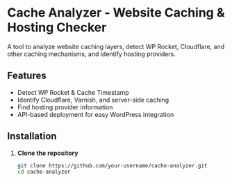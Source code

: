# Cache Analyzer - Website Caching & Hosting Checker

A tool to analyze website caching layers, detect WP Rocket, Cloudflare, and other caching mechanisms, and identify hosting providers.

## Features
- Detect WP Rocket & Cache Timestamp  
- Identify Cloudflare, Varnish, and server-side caching  
- Find hosting provider information  
- API-based deployment for easy WordPress integration  

##  Installation

1. **Clone the repository**  
   ```bash
   git clone https://github.com/your-username/cache-analyzer.git
   cd cache-analyzer
